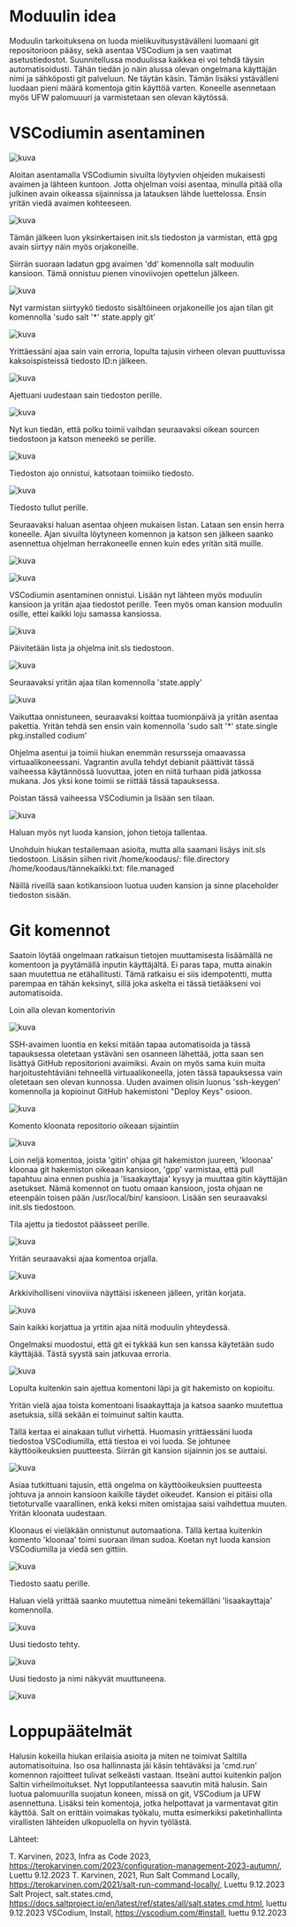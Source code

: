 # Moduulin idea

Moduulin tarkoituksena on luoda mielikuvitusystävälleni luomaani git repositorioon pääsy, sekä asentaa VSCodium ja sen vaatimat asetustiedostot. Suunnitellussa moduulissa kaikkea ei voi tehdä täysin automatisoidusti.
Tähän tiedän jo näin alussa olevan ongelmana käyttäjän nimi ja sähköposti git palveluun. Ne täytän käsin.
Tämän lisäksi ystävälleni luodaan pieni määrä komentoja gitin käyttöä varten. Koneelle asennetaan myös UFW palomuuuri ja varmistetaan sen olevan käytössä.

# VSCodiumin asentaminen


![kuva](https://github.com/panupeltola/palvelimet/assets/148875059/41844f0c-b45b-400e-98ed-d40e62f8b9e4)



Aloitan asentamalla VSCodiumin sivuilta löytyvien ohjeiden mukaisesti avaimen ja lähteen kuntoon. Jotta ohjelman voisi asentaa, minulla pitää olla julkinen avain oikeassa sijainnissa ja latauksen lähde luettelossa.
Ensin yritän viedä avaimen kohteeseen.


![kuva](https://github.com/panupeltola/palvelimet/assets/148875059/08de8298-4dd2-47ba-bce8-6e7e73e835f6)

Tämän jälkeen luon yksinkertaisen init.sls tiedoston ja varmistan, että gpg avain siirtyy näin myös orjakoneille.

Siirrän suoraan ladatun gpg avaimen 'dd' komennolla salt moduulin kansioon. Tämä onnistuu pienen vinoviivojen opettelun jälkeen.

![kuva](https://github.com/panupeltola/palvelimet/assets/148875059/6302cc83-f97b-4a30-84af-af652eb35b3d)


Nyt varmistan siirtyykö tiedosto sisältöineen orjakoneille jos ajan tilan git komennolla 'sudo salt '*' state.apply git'

![kuva](https://github.com/panupeltola/palvelimet/assets/148875059/075592b2-f8e8-4519-b7f6-1c7d8b5efea0)


Yrittäessäni ajaa sain vain erroria, lopulta tajusin virheen olevan puuttuvissa kaksoispisteissä tiedosto ID:n jälkeen.

![kuva](https://github.com/panupeltola/palvelimet/assets/148875059/0c27f98d-d731-48ed-ad17-ac63c2206ee2)

Ajettuani uudestaan sain tiedoston perille.


![kuva](https://github.com/panupeltola/palvelimet/assets/148875059/46904a49-cc8f-4ff6-bcfc-64b8d48dc6f8)

Nyt kun tiedän, että polku toimii vaihdan seuraavaksi oikean sourcen tiedostoon ja katson meneekö se perille.

![kuva](https://github.com/panupeltola/palvelimet/assets/148875059/8a55173a-0ad6-48d9-86c9-2ea9a2ce221e)


Tiedoston ajo onnistui, katsotaan toimiiko tiedosto.

![kuva](https://github.com/panupeltola/palvelimet/assets/148875059/a68d3215-e95c-403f-ba46-4e8e906c42f9)

Tiedosto tullut perille.

Seuraavaksi haluan asentaa ohjeen mukaisen listan. Lataan sen ensin herra koneelle.
Ajan sivuilta löytyneen komennon ja katson sen jälkeen saanko asennettua ohjelman herrakoneelle ennen kuin edes yritän sitä muille.

![kuva](https://github.com/panupeltola/palvelimet/assets/148875059/192a04d8-f50f-4e2f-95ae-ebc988eb719a)


![kuva](https://github.com/panupeltola/palvelimet/assets/148875059/a846d30c-dd1d-4843-bb4f-74bb73e318b4)


VSCodiumin asentaminen onnistui. Lisään nyt lähteen myös moduulin kansioon ja yritän ajaa tiedostot perille. Teen myös oman kansion moduulin osille, ettei kaikki loju samassa kansiossa.

![kuva](https://github.com/panupeltola/palvelimet/assets/148875059/744cfdd7-2103-4d70-8bfd-21ddfca53007)

Päivitetään lista ja ohjelma init.sls tiedostoon.

![kuva](https://github.com/panupeltola/palvelimet/assets/148875059/1e026226-eca2-43e0-9905-c1889a3b7bac)


Seuraavaksi yritän ajaa tilan komennolla 'state.apply'

![kuva](https://github.com/panupeltola/palvelimet/assets/148875059/143ad523-629c-4b6b-be57-2733bafc15cb)

Vaikuttaa onnistuneen, seuraavaksi koittaa tuomionpäivä ja yritän asentaa pakettia. Yritän tehdä sen ensin vain komennolla 'sudo salt '*' state.single pkg.installed codium'

Ohjelma asentui ja toimii hiukan enemmän resursseja omaavassa virtuaalikoneessani. Vagrantin avulla tehdyt debianit päättivät tässä vaiheessa käytännössä luovuttaa, joten en niitä turhaan pidä jatkossa mukana.
Jos yksi kone toimii se riittää tässä tapauksessa.

Poistan tässä vaiheessa VSCodiumin ja lisään sen tilaan.

![kuva](https://github.com/panupeltola/palvelimet/assets/148875059/2f85d871-780c-4483-971b-7f4dd0a0e200)

Haluan myös nyt luoda kansion, johon tietoja tallentaa.


Unohduin hiukan testailemaan asioita, mutta alla saamani lisäys init.sls tiedostoon. Lisäsin siihen rivit
/home/koodaus/:
  file.directory
/home/koodaus/tännekaikki.txt:
  file.managed

Näillä riveillä saan kotikansioon luotua uuden kansion ja sinne placeholder tiedoston sisään.

# Git komennot

Saatoin löytää ongelmaan ratkaisun tietojen muuttamisesta lisäämällä ne komentoon ja pyytämällä inputin käyttäjältä. Ei paras tapa, mutta ainakin saan muutettua ne etähallitusti.
Tämä ratkaisu ei siis idempotentti, mutta parempaa en tähän keksinyt, sillä joka askelta ei tässä tietääkseni voi automatisoida.

Loin alla olevan komentorivin

![kuva](https://github.com/panupeltola/palvelimet/assets/148875059/ebfcdca7-c7f7-4075-a980-98290a5a6da4)


SSH-avaimen luontia en keksi mitään tapaa automatisoida ja tässä tapauksessa oletetaan ystäväni sen osanneen lähettää, jotta saan sen lisättyä GitHub repositorioni avaimiksi.
Avain on myös sama kuin muita harjoitustehtäviäni tehneellä virtuaalikoneella, joten tässä tapauksessa vain oletetaan sen olevan kunnossa.
Uuden avaimen olisin luonus 'ssh-keygen' komennolla ja kopioinut GitHub hakemistoni "Deploy Keys" osioon.

![kuva](https://github.com/panupeltola/palvelimet/assets/148875059/87eb528f-585c-47fa-8ac9-b7ee221c8ebe)

Komento kloonata repositorio oikeaan sijaintiin

![kuva](https://github.com/panupeltola/palvelimet/assets/148875059/cd0faeb9-861e-4cdc-8ba5-e4caa895c088)

Loin neljä komentoa, joista 'gitin' ohjaa git hakemiston juureen, 'kloonaa' kloonaa git hakemiston oikeaan kansioon, 'gpp' varmistaa, että pull tapahtuu aina ennen pushia ja 'lisaakayttaja' kysyy ja muuttaa gitin käyttäjän asetukset.
Nämä komennot on tuotu omaan kansioon, josta ohjaan ne eteenpäin toisen pään /usr/local/bin/ kansioon.
Lisään sen seuraavaksi init.sls tiedostoon.

Tila ajettu ja tiedostot päässeet perille.

![kuva](https://github.com/panupeltola/palvelimet/assets/148875059/91340f54-4e35-46bc-9785-34e1cb592deb)

Yritän seuraavaksi ajaa komentoa orjalla.

![kuva](https://github.com/panupeltola/palvelimet/assets/148875059/5acfd375-e8a1-4a62-9efb-6fecd02cccb2)

Arkkiviholliseni vinoviiva näyttäisi iskeneen jälleen, yritän korjata.


![kuva](https://github.com/panupeltola/palvelimet/assets/148875059/4c05d0ca-519f-44f7-b958-0b44cd11f191)


Sain kaikki korjattua ja yrtitin ajaa niitä moduulin yhteydessä.

Ongelmaksi muodostui, että git ei tykkää kun sen kanssa käytetään sudo käyttäjää. Tästä syystä sain jatkuvaa erroria.

![kuva](https://github.com/panupeltola/palvelimet/assets/148875059/adb447ce-5433-4668-892d-30af7e7c0cf4)

Lopulta kuitenkin sain ajettua komentoni läpi ja git hakemisto on kopioitu.

Yritän vielä ajaa toista komentoani lisaakayttaja ja katsoa saanko muutettua asetuksia, sillä sekään ei toimuinut saltin kautta.

Tällä kertaa ei ainakaan tullut virhettä.
Huomasin yrittäessäni luoda tiedostoa VSCodiumilla, että tiestoa ei voi luoda. Se johtunee käyttöoikeuksien puutteesta.
Siirrän git kansion sijainnin jos se auttaisi.

![kuva](https://github.com/panupeltola/palvelimet/assets/148875059/3869b91c-9689-4b8a-9428-35705f613db4)

Asiaa tutkittuani tajusin, että ongelma on käyttöoikeuksien puutteesta johtuva ja annoin kansioon kaikille täydet oikeudet. Kansion ei pitäisi olla tietoturvalle vaarallinen, enkä keksi miten omistajaa saisi vaihdettua muuten. Yritän kloonata uudestaan.

Kloonaus ei vieläkään onnistunut automaationa. Tällä kertaa kuitenkin komento 'kloonaa' toimi suoraan ilman sudoa.
Koetan nyt luoda kansion VSCodiumilla ja viedä sen gittiin.

![kuva](https://github.com/panupeltola/palvelimet/assets/148875059/43b200d1-f379-4169-b2c2-c71d39b30c0e)


Tiedosto saatu perille.

Haluan vielä yrittää saanko muutettua nimeäni tekemälläni 'lisaakayttaja' komennolla.

![kuva](https://github.com/panupeltola/palvelimet/assets/148875059/5b61fb59-e1a1-45b3-96e2-bf0fb85f7b82)


Uusi tiedosto tehty.

![kuva](https://github.com/panupeltola/palvelimet/assets/148875059/f8680f04-5061-494b-b899-d4284cfd31ee)

Uusi tiedosto ja nimi näkyvät muuttuneena.

![kuva](https://github.com/panupeltola/palvelimet/assets/148875059/e7ba9183-2b97-4049-968e-4849a05f74fc)


# Loppupäätelmät

Halusin kokeilla hiukan erilaisia asioita ja miten ne toimivat Saltilla automatisoituina. Iso osa hallinnasta jäi käsin tehtäväksi ja 'cmd.run' komennon rajoitteet tulivat selkeästi vastaan. Itseäni auttoi kuitenkin paljon Saltin virheilmoitukset.
Nyt lopputilanteessa saavutin mitä halusin. Sain luotua palomuurilla suojatun koneen, missä on git, VSCodium ja UFW asennettuna. Lisäksi tein komentoja, jotka helpottavat ja varmentavat gitin käyttöä. Salt on erittäin voimakas työkalu, mutta esimerkiksi paketinhallinta virallisten lähteiden ulkopuolella on hyvin työlästä.

Lähteet:

T. Karvinen, 2023, Infra as Code 2023, https://terokarvinen.com/2023/configuration-management-2023-autumn/, Luettu 9.12.2023
T. Karvinen, 2021, Run Salt Command Locally, https://terokarvinen.com/2021/salt-run-command-locally/, Luettu 9.12.2023
Salt Project, salt.states.cmd, https://docs.saltproject.io/en/latest/ref/states/all/salt.states.cmd.html, luettu 9.12.2023
VSCodium, Install, https://vscodium.com/#install, luettu 9.12.2023






  
  









